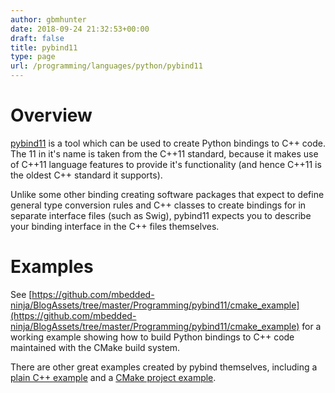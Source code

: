 ```yaml
---
author: gbmhunter
date: 2018-09-24 21:32:53+00:00
draft: false
title: pybind11
type: page
url: /programming/languages/python/pybind11
---
```


# Overview




[pybind11](https://github.com/pybind/pybind11) is a tool which can be used to create Python bindings to C++ code. The 11 in it's name is taken from the C++11 standard, because it makes use of C++11 language features to provide it's functionality (and hence C++11 is the oldest C++ standard it supports).




Unlike some other binding creating software packages that expect to define general type conversion rules and C++ classes to create bindings for in separate interface files (such as Swig), pybind11 expects you to describe your binding interface in the C++ files themselves.




# Examples




See [https://github.com/mbedded-ninja/BlogAssets/tree/master/Programming/pybind11/cmake_example](https://github.com/mbedded-ninja/BlogAssets/tree/master/Programming/pybind11/cmake_example) for a working example showing how to build Python bindings to C++ code maintained with the CMake build system.




There are other great examples created by pybind themselves, including a [plain C++ example](https://github.com/pybind/python_example) and a [CMake project example](https://github.com/pybind/cmake_example).
